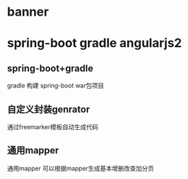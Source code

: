 # banner
spring-boot gradle angularjs2
=============================
spring-boot+gradle
-------------------
gradle 构建 spring-boot war包项目


自定义封装genrator
------------------

通过freemarker模板自动生成代码

通用mapper
----------

通用mapper 可以根据mapper生成基本增删改查加分页


